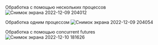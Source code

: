 Обработка с помощью нескольких процессов
![Снимок экрана 2022-12-09 204012](https://user-images.githubusercontent.com/98832707/206739442-6554b0ae-24c7-41ad-8632-567d329a5d93.png)


Обработка одним процессом
![Снимок экрана 2022-12-09 204054](https://user-images.githubusercontent.com/98832707/206739446-71d69286-c66d-46b4-aec0-561cec0f649c.png)


Обработка с помощью concurrent futures
![Снимок экрана 2022-12-10 181626](https://user-images.githubusercontent.com/98832707/206857367-a83c0d7c-1056-4f5c-b995-a7b1609673ec.png)
